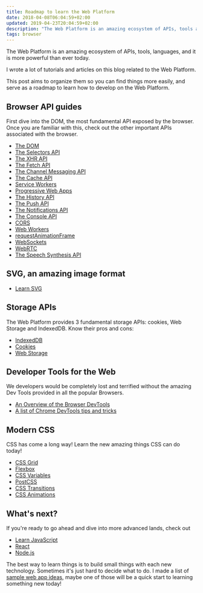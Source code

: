 ```yaml
---
title: Roadmap to learn the Web Platform
date: 2018-04-08T06:04:59+02:00
updated: 2019-04-23T20:04:59+02:00
description: "The Web Platform is an amazing ecosystem of APIs, tools and languages, and it is more powerful than ever today. Learn the Web Platform through simple tutorials following my roadmap"
tags: browser
---
```


The Web Platform is an amazing ecosystem of APIs, tools, languages, and it is more powerful than ever today.

I wrote a lot of tutorials and articles on this blog related to the Web Platform.

This post aims to organize them so you can find things more easily, and serve as a roadmap to learn how to develop on the Web Platform.

## Browser API guides

First dive into the DOM, the most fundamental API exposed by the browser. Once you are familiar with this, check out the other important APIs associated with the browser.

- [The DOM](/dom/)
- [The Selectors API](/selectors-api/)
- [The XHR API](/xhr/)
- [The Fetch API](/fetch-api/)
- [The Channel Messaging API](/channel-messaging-api/)
- [The Cache API](/cache-api/)
- [Service Workers](/service-workers/)
- [Progressive Web Apps](/progressive-web-apps/)
- [The History API](/history-api/)
- [The Push API](/push-api/)
- [The Notifications API](/notifications-api/)
- [The Console API](/console-api/)
- [CORS](/cors/)
- [Web Workers](/web-workers/)
- [requestAnimationFrame](/requestanimationframe/)
- [WebSockets](/websockets/)
- [WebRTC](/webrtc/)
- [The Speech Synthesis API](/speech-synthesis-api/)

## SVG, an amazing image format

- [Learn SVG](/svg/)

## Storage APIs

The Web Platform provides 3 fundamental storage APIs: cookies, Web Storage and IndexedDB. Know their pros and cons:

- [IndexedDB](/indexeddb/)
- [Cookies](/cookies/)
- [Web Storage](/web-storage-api/)

## Developer Tools for the Web

We developers would be completely lost and terrified without the amazing Dev Tools provided in all the popular Browsers.

- [An Overview of the Browser DevTools](/browser-dev-tools/)
- [A list of Chrome DevTools tips and tricks](/chrome-devtools-tips/)

## Modern CSS

CSS has come a long way! Learn the new amazing things CSS can do today!

- [CSS Grid](/css-grid)
- [Flexbox](/flexbox/)
- [CSS Variables](/css-variables/)
- [PostCSS](/postcss/)
- [CSS Transitions](/css-transitions/)
- [CSS Animations](/css-animations/)

## What's next?

If you're ready to go ahead and dive into more advanced lands, check out

- [Learn JavaScript](/javascript/)
- [React](/react/)
- [Node.js](/nodejs/)

The best way to learn things is to build small things with each new technology. Sometimes it's just hard to decide what to do. I made a list of [sample web app ideas](/sample-app-ideas/), maybe one of those will be a quick start to learning something new today!
